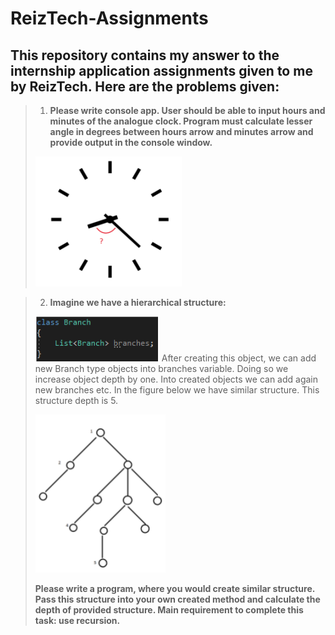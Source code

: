 # ReizTech-Assignments
## This repository contains my answer to the internship application assignments given to me by ReizTech. Here are the problems given: 

> 1. **Please write console app. User should be able to input hours and minutes of the analogue clock. Program must calculate lesser angle in degrees between hours arrow and minutes arrow and provide output in the console window.**
> 
> ![Clock Angle Problem Example](/images/1.png)
>



> 2. **Imagine we have a hierarchical structure:**
>
>
> ![Recursion Tree Class](/images/2.png)  After creating this object, we can add new Branch type objects into branches variable. Doing so we increase object depth by one. Into created objects we can add again new branches etc. In the figure below we have similar structure. This structure depth is 5.
>
>
>
>
>
> ![Recursion Tree Example](/images/3.png)
>
> **Please write a program, where you would create similar structure. Pass this structure into your own created method and calculate the depth of provided structure. Main requirement to complete this task: use recursion.**
>

